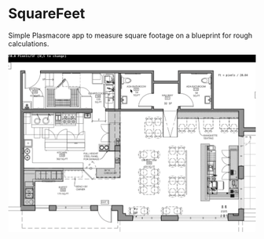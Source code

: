 # SquareFeet

Simple Plasmacore app to measure square footage on a blueprint for rough calculations.

![TopicGen In Action](Demo.gif)

